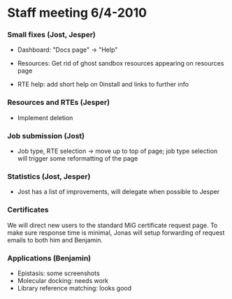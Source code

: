 # Staff meeting 6/4-2010

### Small fixes (Jost, Jesper)

  - Dashboard: "Docs page" -> "Help"

  - Resources: Get rid of ghost sandbox resources appearing on resources page

  - RTE help: add short help on 0install and links to further info

### Resources and RTEs (Jesper)

  - Implement deletion

### Job submission (Jost)

  - Job type, RTE selection -> move up to top of page; job type selection will trigger some reformatting of the page

### Statistics (Jost, Jesper)

  - Jost has a list of improvements, will delegate when possible to Jesper

### Certificates

We will direct new users to the standard MiG certificate request page. To make sure response time is minimal, Jonas will setup forwarding of request emails to both him and Benjamin.

### Applications (Benjamin)

  - Epistasis: some screenshots
  - Molecular docking: needs work
  - Library reference matching: looks good